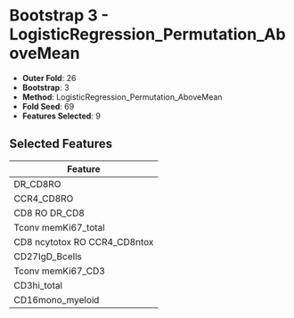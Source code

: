 # Bootstrap 3 - LogisticRegression_Permutation_AboveMean

- **Outer Fold**: 26
- **Bootstrap**: 3
- **Method**: LogisticRegression_Permutation_AboveMean
- **Fold Seed**: 69
- **Features Selected**: 9

## Selected Features

| Feature |
|---------|
| DR_CD8RO |
| CCR4_CD8RO |
| CD8 RO DR_CD8 |
| Tconv memKi67_total |
| CD8 ncytotox RO CCR4_CD8ntox |
| CD27IgD_Bcells |
| Tconv memKi67_CD3 |
| CD3hi_total |
| CD16mono_myeloid |
